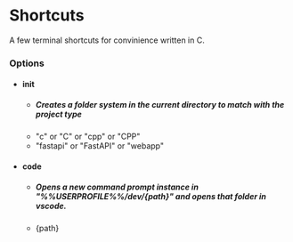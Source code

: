 # Shortcuts
A few terminal shortcuts for convinience written in C.

### Options

* #### init
  * ##### Creates a folder system in the current directory to match with the project type
  * "c" or "C" or "cpp" or "CPP"
  * "fastapi" or "FastAPI" or "webapp"
* #### code
  * ##### Opens a new command prompt instance in "%%USERPROFILE%%/dev/{path}" and opens that folder in vscode.
  * {path}
